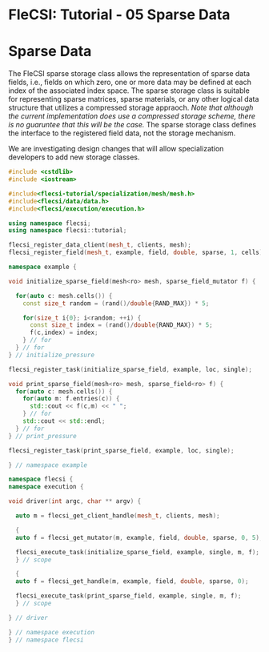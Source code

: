 # FleCSI: Tutorial - 05 Sparse Data
<!--
  The above header is required for Doxygen to correctly name the
  auto-generated page. It is ignored in the FleCSI guide documentation.
-->

<!-- CINCHDOC DOCUMENT(user-guide) SECTION(tutorial::sparse-data) -->

# Sparse Data

The FleCSI sparse storage class allows the representation of sparse data
fields, i.e., fields on which zero, one or more data may be defined at
each index of the associated index space. The sparse storage class is
suitable for representing sparse matrices, sparse materials, or any
other logical data structure that utilizes a compressed storage
appraoch. *Note that although the current implementation does use a
compressed storage scheme, there is no guaruntee that this will be the
case.* The sparse storage class defines the interface to the registered
field data, not the storage mechanism.




We are investigating design
changes that will allow specialization developers to add new storage
classes.

```cpp
#include <cstdlib>
#include <iostream>

#include<flecsi-tutorial/specialization/mesh/mesh.h>
#include<flecsi/data/data.h>
#include<flecsi/execution/execution.h>

using namespace flecsi;
using namespace flecsi::tutorial;

flecsi_register_data_client(mesh_t, clients, mesh);
flecsi_register_field(mesh_t, example, field, double, sparse, 1, cells);

namespace example {

void initialize_sparse_field(mesh<ro> mesh, sparse_field_mutator f) {

  for(auto c: mesh.cells()) {
    const size_t random = (rand()/double{RAND_MAX}) * 5;

    for(size_t i{0}; i<random; ++i) {
      const size_t index = (rand()/double{RAND_MAX}) * 5;
      f(c,index) = index;
    } // for
  } // for
} // initialize_pressure

flecsi_register_task(initialize_sparse_field, example, loc, single);

void print_sparse_field(mesh<ro> mesh, sparse_field<ro> f) {
  for(auto c: mesh.cells()) {
    for(auto m: f.entries(c)) {
      std::cout << f(c,m) << " ";
    } // for
    std::cout << std::endl;
  } // for
} // print_pressure

flecsi_register_task(print_sparse_field, example, loc, single);

} // namespace example

namespace flecsi {
namespace execution {

void driver(int argc, char ** argv) {

  auto m = flecsi_get_client_handle(mesh_t, clients, mesh);

  {
  auto f = flecsi_get_mutator(m, example, field, double, sparse, 0, 5);

  flecsi_execute_task(initialize_sparse_field, example, single, m, f);
  } // scope

  {
  auto f = flecsi_get_handle(m, example, field, double, sparse, 0);

  flecsi_execute_task(print_sparse_field, example, single, m, f);
  } // scope

} // driver

} // namespace execution
} // namespace flecsi
```

<!-- vim: set tabstop=2 shiftwidth=2 expandtab fo=cqt tw=72 : -->
